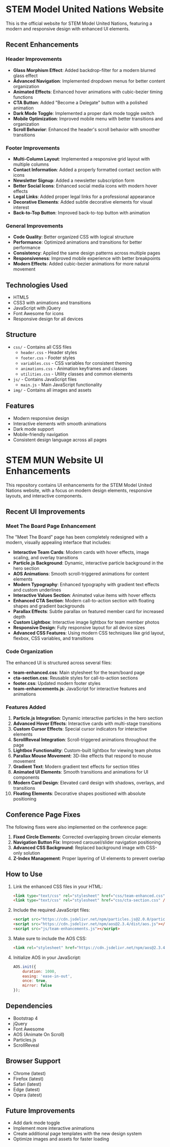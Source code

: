 # STEM Model United Nations Website

This is the official website for STEM Model United Nations, featuring a modern and responsive design with enhanced UI elements.

## Recent Enhancements

### Header Improvements
- **Glass Morphism Effect**: Added backdrop-filter for a modern blurred glass effect
- **Advanced Navigation**: Implemented dropdown menus for better content organization
- **Animated Effects**: Enhanced hover animations with cubic-bezier timing functions
- **CTA Button**: Added "Become a Delegate" button with a polished animation
- **Dark Mode Toggle**: Implemented a proper dark mode toggle switch
- **Mobile Optimization**: Improved mobile menu with better transitions and organization
- **Scroll Behavior**: Enhanced the header's scroll behavior with smoother transitions

### Footer Improvements
- **Multi-Column Layout**: Implemented a responsive grid layout with multiple columns
- **Contact Information**: Added a properly formatted contact section with icons
- **Newsletter Signup**: Added a newsletter subscription form
- **Better Social Icons**: Enhanced social media icons with modern hover effects
- **Legal Links**: Added proper legal links for a professional appearance
- **Decorative Elements**: Added subtle decorative elements for visual interest
- **Back-to-Top Button**: Improved back-to-top button with animation

### General Improvements
- **Code Quality**: Better organized CSS with logical structure
- **Performance**: Optimized animations and transitions for better performance
- **Consistency**: Applied the same design patterns across multiple pages
- **Responsiveness**: Improved mobile experience with better breakpoints
- **Modern Effects**: Added cubic-bezier animations for more natural movement

## Technologies Used
- HTML5
- CSS3 with animations and transitions
- JavaScript with jQuery
- Font Awesome for icons
- Responsive design for all devices

## Structure
- `css/` - Contains all CSS files
  - `header.css` - Header styles
  - `footer.css` - Footer styles
  - `variables.css` - CSS variables for consistent theming
  - `animations.css` - Animation keyframes and classes
  - `utilities.css` - Utility classes and common elements
- `js/` - Contains JavaScript files
  - `main.js` - Main JavaScript functionality 
- `img/` - Contains all images and assets

## Features
- Modern responsive design
- Interactive elements with smooth animations
- Dark mode support
- Mobile-friendly navigation
- Consistent design language across all pages

# STEM MUN Website UI Enhancements

This repository contains UI enhancements for the STEM Model United Nations website, with a focus on modern design elements, responsive layouts, and interactive components.

## Recent UI Improvements

### Meet The Board Page Enhancement

The "Meet The Board" page has been completely redesigned with a modern, visually appealing interface that includes:

- **Interactive Team Cards**: Modern cards with hover effects, image scaling, and overlay transitions
- **Particle.js Background**: Dynamic, interactive particle background in the hero section
- **AOS Animations**: Smooth scroll-triggered animations for content elements
- **Modern Typography**: Enhanced typography with gradient text effects and custom underlines
- **Interactive Values Section**: Animated value items with hover effects
- **Enhanced CTA Section**: Modern call-to-action section with floating shapes and gradient backgrounds
- **Parallax Effects**: Subtle parallax on featured member card for increased depth
- **Custom Lightbox**: Interactive image lightbox for team member photos
- **Responsive Design**: Fully responsive layout for all device sizes
- **Advanced CSS Features**: Using modern CSS techniques like grid layout, flexbox, CSS variables, and transitions

### Code Organization

The enhanced UI is structured across several files:

- **team-enhanced.css**: Main stylesheet for the team/board page
- **cta-section.css**: Reusable styles for call-to-action sections
- **footer.css**: Updated modern footer styles
- **team-enhancements.js**: JavaScript for interactive features and animations

### Features Added

1. **Particle.js Integration**: Dynamic interactive particles in the hero section
2. **Advanced Hover Effects**: Interactive cards with multi-stage transitions
3. **Custom Cursor Effects**: Special cursor indicators for interactive elements
4. **ScrollReveal Integration**: Scroll-triggered animations throughout the page
5. **Lightbox Functionality**: Custom-built lightbox for viewing team photos
6. **Parallax Mouse Movement**: 3D-like effects that respond to mouse movement
7. **Gradient Text**: Modern gradient text effects for section titles
8. **Animated UI Elements**: Smooth transitions and animations for UI components
9. **Modern Card Design**: Elevated card design with shadows, overlays, and transitions
10. **Floating Elements**: Decorative shapes positioned with absolute positioning

## Conference Page Fixes

The following fixes were also implemented on the conference page:

1. **Fixed Circle Elements**: Corrected overlapping brown circular elements
2. **Navigation Button Fix**: Improved carousel/slider navigation positioning
3. **Advanced CSS Background**: Replaced background image with CSS-only solution
4. **Z-Index Management**: Proper layering of UI elements to prevent overlap

## How to Use

1. Link the enhanced CSS files in your HTML:
   ```html
   <link type="text/css" rel="stylesheet" href="css/team-enhanced.css" />
   <link type="text/css" rel="stylesheet" href="css/cta-section.css" />
   ```

2. Include the required JavaScript files:
   ```html
   <script src="https://cdn.jsdelivr.net/npm/particles.js@2.0.0/particles.min.js"></script>
   <script src="https://cdn.jsdelivr.net/npm/aos@2.3.4/dist/aos.js"></script>
   <script src="js/team-enhancements.js"></script>
   ```

3. Make sure to include the AOS CSS:
   ```html
   <link rel="stylesheet" href="https://cdn.jsdelivr.net/npm/aos@2.3.4/dist/aos.css" />
   ```

4. Initialize AOS in your JavaScript:
   ```javascript
   AOS.init({
       duration: 1000,
       easing: 'ease-in-out',
       once: true,
       mirror: false
   });
   ```

## Dependencies

- Bootstrap 4
- jQuery
- Font Awesome
- AOS (Animate On Scroll)
- Particles.js
- ScrollReveal

## Browser Support

- Chrome (latest)
- Firefox (latest)
- Safari (latest)
- Edge (latest)
- Opera (latest)

## Future Improvements

- Add dark mode toggle
- Implement more interactive animations
- Create additional page templates with the new design system
- Optimize images and assets for faster loading

